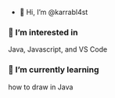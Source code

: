 - 👋 Hi, I’m @karrabl4st
### 👀 I’m interested in 
Java, Javascript, and VS Code
### 🌱 I’m currently learning 
how to draw in Java

<!---
karrabl4st/karrabl4st is a ✨ special ✨ repository because its `README.md` (this file) appears on your GitHub profile.
You can click the Preview link to take a look at your changes.
--->
